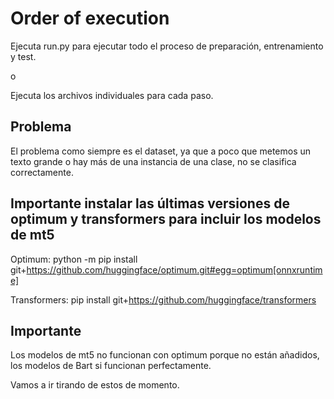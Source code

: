 # Order of execution

Ejecuta run.py para ejecutar todo el proceso de preparación, entrenamiento y test.

o

Ejecuta los archivos individuales para cada paso.

## Problema

El problema como siempre es el dataset, ya que a poco que metemos un texto grande o hay más de una instancia de una clase, no se clasifica correctamente.


## Importante instalar las últimas versiones de optimum y transformers para incluir los modelos de mt5

Optimum: 
python -m pip install git+https://github.com/huggingface/optimum.git#egg=optimum[onnxruntime]

Transformers:
pip install git+https://github.com/huggingface/transformers 


## Importante

Los modelos de mt5 no funcionan con optimum porque no están añadidos, los modelos de Bart si funcionan perfectamente.

Vamos a ir tirando de estos de momento.